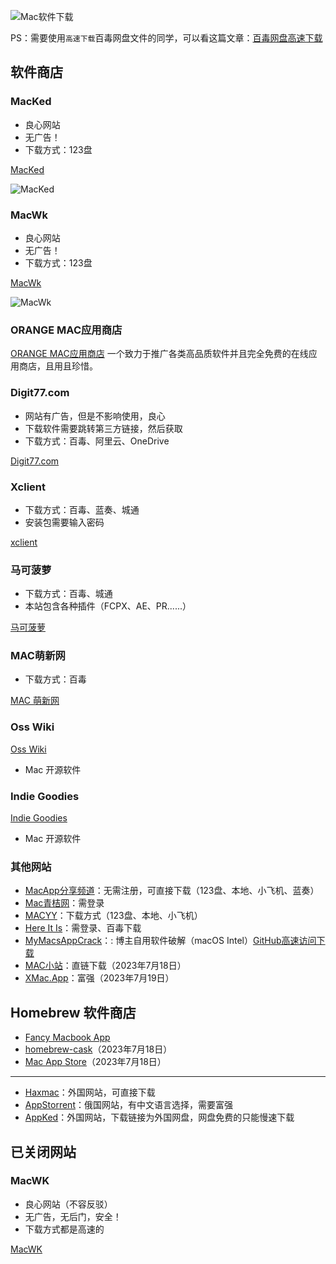 ![Mac软件下载](https://usacdn.wangdu.site/file/blog-cdn/WP-CDN-02/2023/202302031509800.webp)

PS：需要使用`高速下载`百毒网盘文件的同学，可以看这篇文章：[百毒网盘高速下载](https://www.wangdu.site/software/948.html)

## 软件商店

### MacKed

- 良心网站
- 无广告！
- 下载方式：123盘

[MacKed](https://macked.app/)

![MacKed](https://usacdn.wangdu.site/file/blog-cdn/WP-CDN-02/2023/202312091855148.webp)

### MacWk

- 良心网站
- 无广告！
- 下载方式：123盘

[MacWk](https://macwk.cn/)

![MacWk](https://usacdn.wangdu.site/file/blog-cdn/WP-CDN-02/2023/202312071107857.webp)

### ORANGE MAC应用商店

 [ORANGE MAC应用商店](https://onemac.app/) 一个致力于推广各类高品质软件并且完全免费的在线应用商店，且用且珍惜。

### Digit77.com

- 网站有广告，但是不影响使用，良心
- 下载软件需要跳转第三方链接，然后获取
- 下载方式：百毒、阿里云、OneDrive

[Digit77.com](https://www.digit77.com/#)

### Xclient

- 下载方式：百毒、蓝奏、城通
- 安装包需要输入密码

[xclient](https://xclient.info/)

### 马可菠萝

- 下载方式：百毒、城通
- 本站包含各种插件（FCPX、AE、PR......）

[马可菠萝](https://www.macbl.com/)

### MAC萌新网

- 下载方式：百毒

[MAC 萌新网](https://www.macxin.com/)

### Oss Wiki

[Oss Wiki](https://www.oss.wiki/)

- Mac 开源软件

### Indie Goodies

[Indie Goodies](https://indiegoodies.com/awesome-open-source-mac-apps)

- Mac 开源软件

### 其他网站

- [MacApp分享频道](https://macapp.org.cn/)：无需注册，可直接下载（123盘、本地、小飞机、蓝奏）
- [Mac青桔网](https://www.macqj.com/)：需登录
- [MACYY](https://www.macyy.cn/)：下载方式（123盘、本地、小飞机）
- [Here It Is](https://www.hereitis.cn/)：需登录、百毒下载
- [MyMacsAppCrack](https://github.com/QiuChenlyOpenSource/MyMacsAppCrack)：: 博主自用软件破解（macOS Intel）[GitHub高速访问下载](https://www.wangdu.site/course/437.html)
- [MAC小站](https://macxz.top/)：直链下载（2023年7月18日）
- [XMac.App](https://xmac.app/)：富强（2023年7月19日）

## Homebrew 软件商店

- [Fancy Macbook App](https://fancymacbook.app/)
- [homebrew-cask](https://formulae.brew.sh/cask/)（2023年7月18日）
- [Mac App Store](https://macappstore.org/)（2023年7月18日）

---

- [Haxmac](https://haxmac.cc/)：外国网站，可直接下载
- [AppStorrent](https://appstorrent.ru/)：俄国网站，有中文语言选择，需要富强
- [AppKed](https://www.macbed.com/)：外国网站，下载链接为外国网盘，网盘免费的只能慢速下载

## 已关闭网站

### MacWK

- 良心网站（不容反驳）
- 无广告，无后门，安全！
- 下载方式都是高速的

[MacWK](https://www.macwk.com/)
